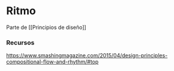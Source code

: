 # Ritmo

Parte de [[Principios de diseño]]


### Recursos
https://www.smashingmagazine.com/2015/04/design-principles-compositional-flow-and-rhythm/#top